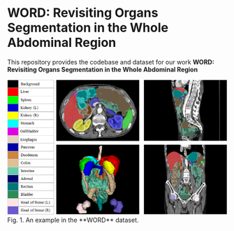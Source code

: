 # WORD: Revisiting Organs Segmentation in the Whole Abdominal Region
This repository provides the codebase and dataset for our work **WORD: Revisiting Organs Segmentation in the Whole Abdominal Region**
<div align=center><img src="./figures/show_data_info.png"></div>
Fig. 1. An example in the **WORD** dataset.
</div>
